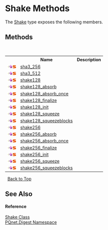 # Shake Methods
 

The <a href="23f04087-7075-c1be-bf7b-dec72f7a4cd1.md">Shake</a> type exposes the following members.


## Methods
&nbsp;<table><tr><th></th><th>Name</th><th>Description</th></tr><tr><td>![Public method](media/pubmethod.gif "Public method")![Static member](media/static.gif "Static member")</td><td><a href="730a6a71-cbaf-cd1d-f21a-d838fe0c0374.md">sha3_256</a></td><td /></tr><tr><td>![Public method](media/pubmethod.gif "Public method")![Static member](media/static.gif "Static member")</td><td><a href="2811cffe-1c92-243b-eabe-ca810d553625.md">sha3_512</a></td><td /></tr><tr><td>![Public method](media/pubmethod.gif "Public method")![Static member](media/static.gif "Static member")</td><td><a href="c2d5d574-7be9-8787-55fb-275e2335898d.md">shake128</a></td><td /></tr><tr><td>![Public method](media/pubmethod.gif "Public method")![Static member](media/static.gif "Static member")</td><td><a href="618a82f2-8aa9-308f-a92b-bda5306e0e62.md">shake128_absorb</a></td><td /></tr><tr><td>![Public method](media/pubmethod.gif "Public method")![Static member](media/static.gif "Static member")</td><td><a href="305b768a-2a78-ce6a-28ba-513b3166fa95.md">shake128_absorb_once</a></td><td /></tr><tr><td>![Public method](media/pubmethod.gif "Public method")![Static member](media/static.gif "Static member")</td><td><a href="9917af63-5265-68d8-dfaf-297c15dd23a9.md">shake128_finalize</a></td><td /></tr><tr><td>![Public method](media/pubmethod.gif "Public method")![Static member](media/static.gif "Static member")</td><td><a href="aafdfe44-67cf-7b6f-c062-8b11fd99b4e6.md">shake128_init</a></td><td /></tr><tr><td>![Public method](media/pubmethod.gif "Public method")![Static member](media/static.gif "Static member")</td><td><a href="f344fd3e-8d5c-a957-12a7-fc0813c3304a.md">shake128_squeeze</a></td><td /></tr><tr><td>![Public method](media/pubmethod.gif "Public method")![Static member](media/static.gif "Static member")</td><td><a href="8fa6fa53-5c96-ce3b-5d5b-4a7979b633c8.md">shake128_squeezeblocks</a></td><td /></tr><tr><td>![Public method](media/pubmethod.gif "Public method")![Static member](media/static.gif "Static member")</td><td><a href="bef3bc7f-699e-2d30-9043-64afe5a2338f.md">shake256</a></td><td /></tr><tr><td>![Public method](media/pubmethod.gif "Public method")![Static member](media/static.gif "Static member")</td><td><a href="fe7988e6-7551-3e53-ef1c-f69cc5871601.md">shake256_absorb</a></td><td /></tr><tr><td>![Public method](media/pubmethod.gif "Public method")![Static member](media/static.gif "Static member")</td><td><a href="63a2917f-b2a1-5a57-a579-e638b5654c6c.md">shake256_absorb_once</a></td><td /></tr><tr><td>![Public method](media/pubmethod.gif "Public method")![Static member](media/static.gif "Static member")</td><td><a href="40c825c8-9b86-d394-674e-db4e37039ebb.md">shake256_finalize</a></td><td /></tr><tr><td>![Public method](media/pubmethod.gif "Public method")![Static member](media/static.gif "Static member")</td><td><a href="a6a01372-1270-e6c6-66f0-8385dc5dc358.md">shake256_init</a></td><td /></tr><tr><td>![Public method](media/pubmethod.gif "Public method")![Static member](media/static.gif "Static member")</td><td><a href="4d858a9f-5092-9c5c-4490-ac156c6f65b6.md">shake256_squeeze</a></td><td /></tr><tr><td>![Public method](media/pubmethod.gif "Public method")![Static member](media/static.gif "Static member")</td><td><a href="31863ef0-fc30-67c8-db60-1749d47a5aa5.md">shake256_squeezeblocks</a></td><td /></tr></table>&nbsp;
<a href="#shake-methods">Back to Top</a>

## See Also


#### Reference
<a href="23f04087-7075-c1be-bf7b-dec72f7a4cd1.md">Shake Class</a><br /><a href="21efb5f0-8611-9eaa-4575-81fa5c4164b4.md">PQnet.Digest Namespace</a><br />